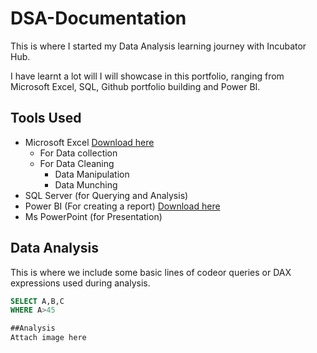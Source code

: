 # DSA-Documentation

This is where I started my Data Analysis learning journey with Incubator Hub.

I have learnt a lot will I will showcase in this portfolio, ranging from Microsoft Excel, SQL, Github portfolio building and Power BI.

## Tools Used
- Microsoft Excel [Download here](https://www.microsoft.com)
  - For Data collection
  - For Data Cleaning
    - Data Manipulation
    - Data Munching   
- SQL Server (for Querying and Analysis) 
- Power BI (For creating a report) [Download here](https://www.microsoft.com/en-us/power-platform/products/power-bi/downloads)
- Ms PowerPoint (for Presentation)

## Data Analysis

This is where we include some basic lines of codeor queries or DAX expressions used during analysis.

``` SQL
SELECT A,B,C
WHERE A>45

##Analysis
Attach image here



